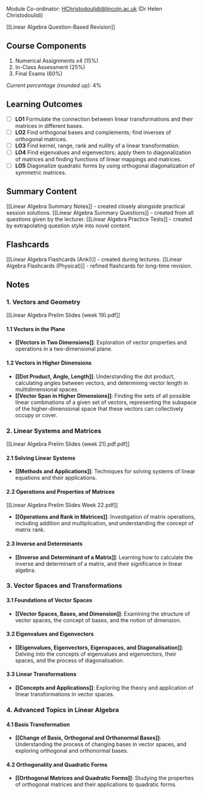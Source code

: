 Module Co-ordinator: HChristodoulidi@lincoln.ac.uk (Dr Helen Christodoulidi)

[[Linear Algebra Question-Based Revision]]

## Course Components

1. Numerical Assignments x4 (15%)
2. In-Class Assessment (25%)
3. Final Exams (60%)

*Current percentage (rounded up):* 4%

## Learning Outcomes

- [ ] **LO1** Formulate the connection between linear transformations and their matrices in different bases.
- [ ] **LO2** Find orthogonal bases and complements; find inverses of orthogonal matrices.
- [ ] **LO3** Find kernel, range, rank and nullity of a linear transformation.
- [ ] **LO4** Find eigenvalues and eigenvectors; apply them to diagonalization of matrices and finding functions of linear mappings and matrices.
- [ ] **LO5** Diagonalize quadratic forms by using orthogonal diagonalization of symmetric matrices.

## Summary Content

[[Linear Algebra Summary Notes]] - created closely alongside practical session solutions.
[[Linear Algebra Summary Questions]] - created from all questions given by the lecturer.
[[Linear Algebra Practice Tests]] - created by extrapolating question style into novel content.

## Flashcards

[[Linear Algebra Flashcards (Anki)]] - created during lectures.
[[Linear Algebra Flashcards (Physical)]] - refined flashcards for long-time revision.

## Notes

### 1. Vectors and Geometry

[[Linear Algebra Prelim Slides (week 19).pdf]]

#### 1.1 Vectors in the Plane

- **[[Vectors in Two Dimensions]]**: Exploration of vector properties and operations in a two-dimensional plane.

#### 1.2 Vectors in Higher Dimensions

- **[[Dot Product, Angle, Length]]**: Understanding the dot product, calculating angles between vectors, and determining vector length in multidimensional spaces.
- **[[Vector Span in Higher Dimensions]]**: Finding the sets of all possible linear combinations of a given set of vectors, representing the subspace of the higher-dimensional space that these vectors can collectively occupy or cover.

### 2. Linear Systems and Matrices

[[Linear Algebra Prelim Slides (week 21).pdf.pdf]]

#### 2.1 Solving Linear Systems

- **[[Methods and Applications]]**: Techniques for solving systems of linear equations and their applications.

#### 2.2 Operations and Properties of Matrices

[[Linear Algebra Prelim Slides Week 22.pdf]]

- **[[Operations and Rank in Matrices]]**: Investigation of matrix operations, including addition and multiplication, and understanding the concept of matrix rank.

#### 2.3 Inverse and Determinants

- **[[Inverse and Determinant of a Matrix]]**: Learning how to calculate the inverse and determinant of a matrix, and their significance in linear algebra.

### 3. Vector Spaces and Transformations

#### 3.1 Foundations of Vector Spaces

- **[[Vector Spaces, Bases, and Dimension]]**: Examining the structure of vector spaces, the concept of bases, and the notion of dimension.

#### 3.2 Eigenvalues and Eigenvectors

- **[[Eigenvalues, Eigenvectors, Eigenspaces, and Diagonalisation]]**: Delving into the concepts of eigenvalues and eigenvectors, their spaces, and the process of diagonalisation.

#### 3.3 Linear Transformations

- **[[Concepts and Applications]]**: Exploring the theory and application of linear transformations in vector spaces.

### 4. Advanced Topics in Linear Algebra

#### 4.1 Basis Transformation

- **[[Change of Basis, Orthogonal and Orthonormal Bases]]**: Understanding the process of changing bases in vector spaces, and exploring orthogonal and orthonormal bases.

#### 4.2 Orthogonality and Quadratic Forms

- **[[Orthogonal Matrices and Quadratic Forms]]**: Studying the properties of orthogonal matrices and their applications to quadratic forms.